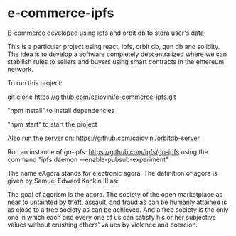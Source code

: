 # e-commerce-ipfs
E-commerce developed using ipfs and orbit db to stora user's data


This is a particular project using react, ipfs, orbit db, gun db and solidity. The idea is to develop a software completely descentralized where we can stabilish rules to sellers and buyers using smart contracts in the ehtereum network.

To run this project:

git clone https://github.com/caiovini/e-commerce-ipfs.git

"npm install" to install dependencies

"npm start" to start the project



Also run the server on: https://github.com/caiovini/orbitdb-server

Run an instance of go-ipfs: https://github.com/ipfs/go-ipfs using the command "ipfs daemon --enable-pubsub-experiment"




The name eAgora stands for electronic agora. The definition of agora is given by Samuel Edward Konkin III as:


The goal of agorism is the agora. The society of the open marketplace as near to untainted by theft, assault, and fraud as can be humanly attained is as close to a free society as can be achieved. And a free society is the only one in which each and every one of us can satisfy his or her subjective values without crushing others' values by violence and coercion.

